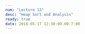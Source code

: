 ```yaml
---
num: "Lecture 13"
desc: "Heap Sort and Analysis"
ready: true
date: 2018-05-17 12:30:00.00-7:00
---
```

